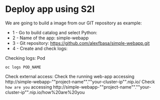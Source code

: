 # Deploy app using S2I 
We are going to build a image from our GIT repository as example:
* 1 - Go to build catalog and select Python:
* 2 - Name of the app: simple-webapp
* 3 - Git repository: https://github.com/alexfbasa/simple-webapp.git
* 4 - Create and check logs:

Checking logs:
Pod
```shell
oc logs POD_NAME
```
Check external access:
Check the running web-app accessing http://simple-webapp-""project-name"".""your-cluster-ip"".nip.io/
Check `how are you` accessing http://simple-webapp-""project-name"".""your-cluster-ip"".nip.io/how%20are%20you